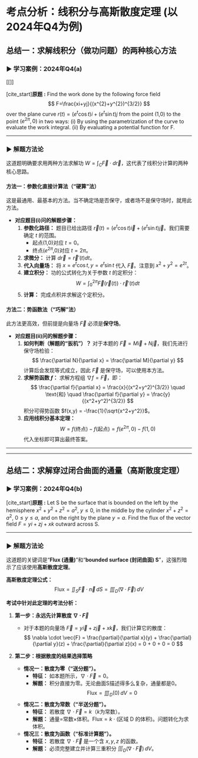 # 考点分析：线积分与高斯散度定理 (以2024年Q4为例)

## 总结一：求解线积分（做功问题）的两种核心方法

### ► 学习案例：2024年Q4(a)
[[]]

[cite_start]**原题** **:** Find the work done by the following force field
$$ F=\frac{xi+yj}{(x^{2}+y^{2})^{3/2}} $$
over the plane curve $r(t)=(e^{t}\cos t)i+(e^{t}\sin t)j$ from the point (1,0) to the point $(e^{2\pi},0)$ in two ways:
(i) By using the parametrization of the curve to evaluate the work integral.
(ii) By evaluating a potential function for F.

---

### ► 解题方法论

这道题明确要求用两种方法求解功 $W = \int_C \vec{F} \cdot d\vec{r}$，这代表了线积分计算的两种核心思路。

#### **方法一：参数化直接计算法（“硬算”法）**

这是最通用、最基本的方法。当不确定场是否保守，或者场不是保守场时，就用此方法。

* **对应题目(i)问的解题步骤：**
    1.  **参数化路径：** 题目已给出路径 $\vec{r}(t) = (e^t\cos t)\vec{i} + (e^t\sin t)\vec{j}$。我们需要确定 $t$ 的范围。
        * 起点(1,0)对应 $t=0$。
        * 终点($e^{2\pi}$,0)对应 $t=2\pi$。
    2.  **求微分：** 计算 $d\vec{r} = \vec{r}'(t)dt$。
    3.  **代入向量场：** 将 $x=e^t\cos t, y=e^t\sin t$ 代入 $\vec{F}$。注意到 $x^2+y^2 = e^{2t}$。
    4.  **建立积分：** 功的公式转化为关于参数 $t$ 的定积分：
        $$ W = \int_0^{2\pi} \vec{F}(\vec{r}(t)) \cdot \vec{r}'(t) dt $$
    5.  **计算：** 完成点积并求解这个定积分。

#### **方法二：势函数法（“巧解”法）**

此方法更高效，但前提是向量场 $\vec{F}$ 必须是**保守场**。

* **对应题目(ii)问的解题步骤：**
    1.  **如何判断（解题的“扳机”）？** 对于本题的 $\vec{F} = M\vec{i} + N\vec{j}$，我们先进行保守场检验：
        $$ \frac{\partial N}{\partial x} = \frac{\partial M}{\partial y} $$
        计算后会发现等式成立，因此 $\vec{F}$ 是保守场，可以使用本方法。
    2.  **求解势函数 $f$：** 求解方程组 $\nabla f = \vec{F}$，即：
        $$ \frac{\partial f}{\partial x} = \frac{x}{(x^2+y^2)^{3/2}} \quad \text{和} \quad \frac{\partial f}{\partial y} = \frac{y}{(x^2+y^2)^{3/2}} $$
        积分可得势函数 $f(x,y) = -\frac{1}{\sqrt{x^2+y^2}}$。
    3.  **应用线积分基本定理：**
        $$ W = f(\text{终点}) - f(\text{起点}) = f(e^{2\pi}, 0) - f(1, 0) $$
        代入坐标即可算出最终答案。

---
---

## 总结二：求解穿过闭合曲面的通量（高斯散度定理）

### ► 学习案例：2024年Q4(b)

[cite_start]**原题** **:** Let S be the surface that is bounded on the left by the hemisphere $x^{2}+y^{2}+z^{2}=a^{2}$, $y\le0$, in the middle by the cylinder $x^{2}+z^{2}=a^{2}$, $0\le y\le a$, and on the right by the plane $y=a$. Find the flux of the vector field $F=yi+zj+xk$ outward across S.

---

### ► 解题方法论

这道题的关键词是“**Flux (通量)**”和“**bounded surface (封闭曲面) S**”，这强烈暗示了应该使用**高斯散度定理**。

**高斯散度定理公式：**
$$ \text{Flux} = \iint_S \vec{F} \cdot \vec{n} \,dS = \iiint_D (\nabla \cdot \vec{F}) \,dV $$

**考试中针对此定理的考法分析：**

1.  **第一步：永远先计算散度 $\nabla \cdot \vec{F}$**
    * 对于本题的向量场 $\vec{F} = y\vec{i} + z\vec{j} + x\vec{k}$，我们计算它的散度：
        $$ \nabla \cdot \vec{F} = \frac{\partial}{\partial x}(y) + \frac{\partial}{\partial y}(z) + \frac{\partial}{\partial z}(x) = 0 + 0 + 0 = 0 $$

2.  **第二步：根据散度的结果选择策略**
    * **情况一：散度为零（“送分题”）。**
        * **特征：** 如本题所示，$\nabla \cdot \vec{F} = 0$。
        * **解题：** 积分直接为零。无论曲面S描述得多么复杂，通量都是0。
            $$ \text{Flux} = \iiint_D (0) \,dV = 0 $$
    * **情况二：散度为常数（“半送分题”）。**
        * **特征：** 若散度 $\nabla \cdot \vec{F} = k$（$k$为常数）。
        * **解题：** 通量=常数×体积。$\text{Flux} = k \cdot (\text{区域 D 的体积})$。问题转化为求体积。
    * **情况三：散度为函数（“标准计算题”）。**
        * **特征：** 若散度 $\nabla \cdot \vec{F}$ 是一个含 $x,y,z$ 的函数。
        * **解题：** 必须完整建立并计算三重积分 $\iiint_D (\nabla \cdot \vec{F}) \,dV$。